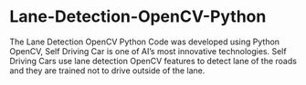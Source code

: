 # Lane-Detection-OpenCV-Python
The Lane Detection OpenCV Python Code was developed using Python OpenCV, Self Driving Car is one of AI’s most innovative technologies. Self Driving Cars use lane detection OpenCV features to detect lane of the roads and they are trained not to drive outside of the lane.
